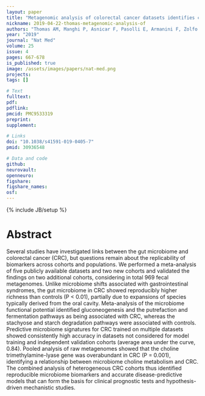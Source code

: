```yaml
---
layout: paper
title: "Metagenomic analysis of colorectal cancer datasets identifies cross-cohort microbial diagnostic signatures and a link with choline degradation"
nickname: 2019-04-22-thomas-metagenomic-analysis-of
authors: "Thomas AM, Manghi P, Asnicar F, Pasolli E, Armanini F, Zolfo M, Beghini F, Manara S, Karcher N, Pozzi C, Gandini S, Serrano D, Tarallo S, Francavilla A, Gallo G, Trompetto M, Ferrero G, Mizutani S, Shiroma H, Shiba S, Shibata T, Yachida S, Yamada T, Wirbel J, Schrotz-King P, Ulrich CM, Brenner H, Arumugam M, Bork P, Zeller G, Cordero F, Dias-Neto E, Setubal JC, Tett A, Pardini B, Rescigno M, Waldron L, Naccarati A, Segata N"
year: "2019"
journal: "Nat Med"
volume: 25
issue: 4
pages: 667-678
is_published: true
image: /assets/images/papers/nat-med.png
projects:
tags: []

# Text
fulltext:
pdf:
pdflink:
pmcid: PMC9533319
preprint:
supplement:

# Links
doi: "10.1038/s41591-019-0405-7"
pmid: 30936548

# Data and code
github:
neurovault:
openneuro:
figshare:
figshare_names:
osf:
---
```

{% include JB/setup %}

# Abstract

Several studies have investigated links between the gut microbiome and colorectal cancer (CRC), but questions remain about the replicability of biomarkers across cohorts and populations. We performed a meta-analysis of five publicly available datasets and two new cohorts and validated the findings on two additional cohorts, considering in total 969 fecal metagenomes. Unlike microbiome shifts associated with gastrointestinal syndromes, the gut microbiome in CRC showed reproducibly higher richness than controls (P < 0.01), partially due to expansions of species typically derived from the oral cavity. Meta-analysis of the microbiome functional potential identified gluconeogenesis and the putrefaction and fermentation pathways as being associated with CRC, whereas the stachyose and starch degradation pathways were associated with controls. Predictive microbiome signatures for CRC trained on multiple datasets showed consistently high accuracy in datasets not considered for model training and independent validation cohorts (average area under the curve, 0.84). Pooled analysis of raw metagenomes showed that the choline trimethylamine-lyase gene was overabundant in CRC (P = 0.001), identifying a relationship between microbiome choline metabolism and CRC. The combined analysis of heterogeneous CRC cohorts thus identified reproducible microbiome biomarkers and accurate disease-predictive models that can form the basis for clinical prognostic tests and hypothesis-driven mechanistic studies.
